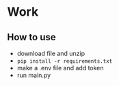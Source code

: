 # Work 

## How to use 
- download file and unzip 
- ```pip install -r requirements.txt``` 
- make a .env file and add token 
- run main.py 